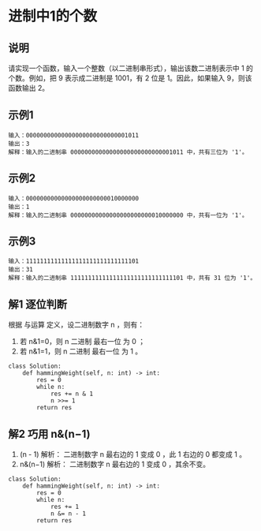 # 进制中1的个数
## 说明
请实现一个函数，输入一个整数（以二进制串形式），输出该数二进制表示中 1 的个数。例如，把 9 表示成二进制是 1001，有 2 位是 1。因此，如果输入 9，则该函数输出 2。

## 示例1
```
输入：00000000000000000000000000001011
输出：3
解释：输入的二进制串 00000000000000000000000000001011 中，共有三位为 '1'。
```
## 示例2
```
输入：00000000000000000000000010000000
输出：1
解释：输入的二进制串 00000000000000000000000010000000 中，共有一位为 '1'。
```
## 示例3
```
输入：11111111111111111111111111111101
输出：31
解释：输入的二进制串 11111111111111111111111111111101 中，共有 31 位为 '1'。
```
## 解1 逐位判断
根据 与运算 定义，设二进制数字 n ，则有：
1. 若 n&1=0，则 n 二进制 最右一位 为 0 ；
2. 若 n&1=1，则 n 二进制 最右一位 为 1 。
```
class Solution:
    def hammingWeight(self, n: int) -> int:
        res = 0
        while n:
            res += n & 1
            n >>= 1
        return res
```
## 解2 巧用 n&(n−1)
1. (n - 1) 解析： 二进制数字 n 最右边的 1 变成 0 ，此 1 右边的 0 都变成 1 。
2. n&(n−1) 解析： 二进制数字 n 最右边的 1 变成 0 ，其余不变。
```
class Solution:
    def hammingWeight(self, n: int) -> int:
        res = 0
        while n:
            res += 1
            n &= n - 1
        return res
```
